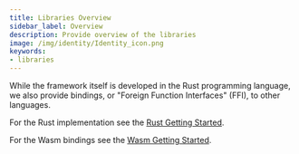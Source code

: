```yaml
---
title: Libraries Overview
sidebar_label: Overview
description: Provide overview of the libraries
image: /img/identity/Identity_icon.png
keywords:
- libraries
---
```


While the framework itself is developed in the Rust programming language, we also provide bindings, or "Foreign Function Interfaces" (FFI), to other languages.

For the Rust implementation see the [Rust Getting Started](./rust/getting_started).

For the Wasm bindings see the [Wasm Getting Started](./wasm/getting_started).